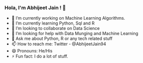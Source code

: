 ### Hola, I'm Abhijeet Jain ! 👋

- 🔭 I’m currently working on Machine Learning Algorithms.
- 🌱 I’m currently learning Python, Sql and R
- 👯 I’m looking to collaborate on Data Science
- 🤔 I’m looking for help with Data Munging and Machine Learning
- 💬 Ask me about Python, R or any tech related stuff
- 📫 How to reach me: Twitter - @AbhijeetJain94
- 😄 Pronouns: He/His
- ⚡ Fun fact: I do a lot of stuff.
